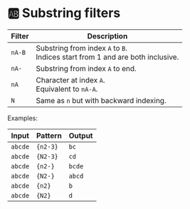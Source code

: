 # 🆎 Substring filters

| Filter | Description                                       |
| ------ | ------------------------------------------------- |
| `nA-B` | Substring from index `A` to `B`.<br/>Indices start from 1 and are both inclusive. |
| `nA-`  | Substring from index `A` to end.                  |
| `nA`   | Character at index `A`.<br/>Equivalent to `nA-A`. |
| `N`    | Same as `n` but with backward indexing.           |

Examples:

| Input   | Pattern  | Output |
| ------- | -------- | ------ |
| `abcde` | `{n2-3}` | `bc`   |
| `abcde` | `{N2-3}` | `cd`   |
| `abcde` | `{n2-}`  | `bcde` |
| `abcde` | `{N2-}`  | `abcd` |
| `abcde` | `{n2}`   | `b`    |
| `abcde` | `{N2}`   | `d`    |

